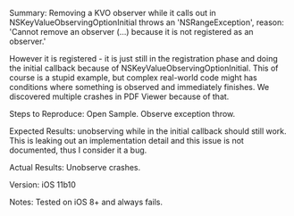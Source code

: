 Summary:
Removing a KVO observer while it calls out in NSKeyValueObservingOptionInitial throws an 'NSRangeException', reason: 'Cannot remove an observer (…) because it is not registered as an observer.' 

However it is registered - it is just still in the registration phase and doing the initial callback because of NSKeyValueObservingOptionInitial. This of course is a stupid example, but complex real-world code might has conditions where something is observed and immediately finishes. We discovered multiple crashes in PDF Viewer because of that.

Steps to Reproduce:
Open Sample.
Observe exception throw.

Expected Results:
unobserving while in the initial callback should still work. This is leaking out an implementation detail and this issue is not documented, thus I consider it a bug.

Actual Results:
Unobserve crashes. 

Version:
iOS 11b10

Notes:
Tested on iOS 8+ and always fails.